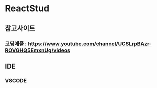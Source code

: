 # ReactStud

## 참고사이트
### 코딩애플 : https://www.youtube.com/channel/UCSLrpBAzr-ROVGHQ5EmxnUg/videos

## IDE 
### VSCODE
